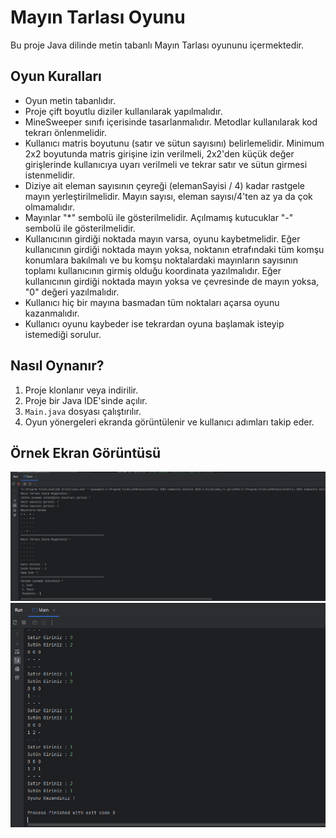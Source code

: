 # Mayın Tarlası Oyunu

Bu proje Java dilinde metin tabanlı Mayın Tarlası oyununu içermektedir.

## Oyun Kuralları

- Oyun metin tabanlıdır.
- Proje çift boyutlu diziler kullanılarak yapılmalıdır.
- MineSweeper sınıfı içerisinde tasarlanmalıdır. Metodlar kullanılarak kod tekrarı önlenmelidir.
- Kullanıcı matris boyutunu (satır ve sütun sayısını) belirlemelidir. Minimum 2x2 boyutunda matris girişine izin verilmeli, 2x2'den küçük değer girişlerinde kullanıcıya uyarı verilmeli ve tekrar satır ve sütun girmesi istenmelidir.
- Diziye ait eleman sayısının çeyreği (elemanSayisi / 4) kadar rastgele mayın yerleştirilmelidir. Mayın sayısı, eleman sayısı/4'ten az ya da çok olmamalıdır.
- Mayınlar "*" sembolü ile gösterilmelidir. Açılmamış kutucuklar "-" sembolü ile gösterilmelidir.
- Kullanıcının girdiği noktada mayın varsa, oyunu kaybetmelidir. Eğer kullanıcının girdiği noktada mayın yoksa, noktanın etrafındaki tüm komşu konumlara bakılmalı ve bu komşu noktalardaki mayınların sayısının toplamı kullanıcının girmiş olduğu koordinata yazılmalıdır. Eğer kullanıcının girdiği noktada mayın yoksa ve çevresinde de mayın yoksa, "0" değeri yazılmalıdır.
- Kullanıcı hiç bir mayına basmadan tüm noktaları açarsa oyunu kazanmalıdır.
- Kullanıcı oyunu kaybeder ise tekrardan oyuna başlamak isteyip istemediği sorulur.

## Nasıl Oynanır?

1. Proje klonlanır veya indirilir.
2. Proje bir Java IDE'sinde açılır.
3. `Main.java` dosyası çalıştırılır.
4. Oyun yönergeleri ekranda görüntülenir ve kullanıcı adımları takip eder.

## Örnek Ekran Görüntüsü

[![Mayın Tarlası Oyunu](screenshot.png)](screenshot.png)
[![Mayın Tarlası Oyunu](screenshot2.png)](screenshot2.png)
